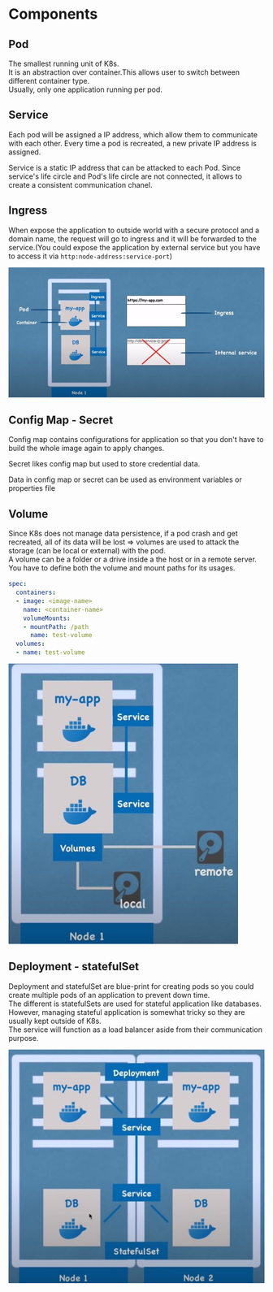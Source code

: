 # Components

## Pod

The smallest running unit of K8s.  
It is an abstraction over container.This allows user to switch between different container type.  
Usually, only one application running per pod.

## Service

Each pod will be assigned a IP address, which allow them to communicate with each other. Every time a pod is recreated, a new private IP address is assigned.

Service is a static IP address that can be attacked to each Pod. Since service's life circle and Pod's life circle are not connected, it allows to create a consistent communication chanel.

## Ingress

When expose the application to outside world with a secure protocol and a domain name, the request will go to ingress and it will be forwarded to the service.(You could expose the application by external service but you have to access it via `http:node-address:service-port`)

![pod-service-ingress](./img/pod-service-ingress.jpg)

## Config Map - Secret

Config map contains configurations for application so that you don't have to build the whole image again to apply changes.

Secret likes config map but used to store credential data.

Data in config map or secret can be used as environment variables or properties file

## Volume

Since K8s does not manage data persistence, if a pod crash and get recreated, all of its data will be lost => volumes are used to attack the storage (can be local or external) with the pod.  
A volume can be a folder or a drive inside a the host or in a remote server. You have to define both the volume and mount paths for its usages.

```yml
spec:
  containers:
  - image: <image-name>
    name: <container-name>
    volumeMounts:
    - mountPath: /path
      name: test-volume
  volumes:
  - name: test-volume
```

![volume](./img/volume.jpg)

## Deployment - statefulSet

Deployment and statefulSet are blue-print for creating pods so you could create multiple pods of an application to prevent down time.  
The different is statefulSets are used for stateful application like databases. However, managing stateful application is somewhat tricky so they are usually kept outside of K8s.  
The service will function as a load balancer aside from their communication purpose.

![deployment-statefulSet](./img/deployment-statefulSet.jpg)